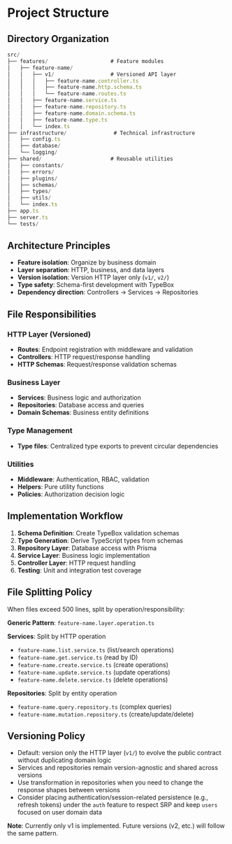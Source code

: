 # Project Structure

## Directory Organization

```typescript
src/
├── features/                    # Feature modules
│   ├── feature-name/
│   │   ├── v1/                  # Versioned API layer
│   │   │   ├── feature-name.controller.ts
│   │   │   ├── feature-name.http.schema.ts
│   │   │   └── feature-name.routes.ts
│   │   ├── feature-name.service.ts
│   │   ├── feature-name.repository.ts
│   │   ├── feature-name.domain.schema.ts
│   │   ├── feature-name.type.ts
│   │   └── index.ts
├── infrastructure/               # Technical infrastructure
│   ├── config.ts
│   ├── database/
│   └── logging/
├── shared/                      # Reusable utilities
│   ├── constants/
│   ├── errors/
│   ├── plugins/
│   ├── schemas/
│   ├── types/
│   ├── utils/
│   └── index.ts
├── app.ts
├── server.ts
└── tests/
```

## Architecture Principles

- **Feature isolation**: Organize by business domain
- **Layer separation**: HTTP, business, and data layers
- **Version isolation**: Version HTTP layer only (`v1/`, `v2/`)
- **Type safety**: Schema-first development with TypeBox
- **Dependency direction**: Controllers → Services → Repositories

## File Responsibilities

### HTTP Layer (Versioned)

- **Routes**: Endpoint registration with middleware and validation
- **Controllers**: HTTP request/response handling  
- **HTTP Schemas**: Request/response validation schemas

### Business Layer

- **Services**: Business logic and authorization
- **Repositories**: Database access and queries
- **Domain Schemas**: Business entity definitions

### Type Management

- **Type files**: Centralized type exports to prevent circular dependencies

### Utilities

- **Middleware**: Authentication, RBAC, validation
- **Helpers**: Pure utility functions
- **Policies**: Authorization decision logic

## Implementation Workflow

1. **Schema Definition**: Create TypeBox validation schemas
2. **Type Generation**: Derive TypeScript types from schemas
3. **Repository Layer**: Database access with Prisma
4. **Service Layer**: Business logic implementation
5. **Controller Layer**: HTTP request handling
6. **Testing**: Unit and integration test coverage

## File Splitting Policy

When files exceed 500 lines, split by operation/responsibility:

**Generic Pattern**: `feature-name.layer.operation.ts`

**Services**: Split by HTTP operation

- `feature-name.list.service.ts` (list/search operations)
- `feature-name.get.service.ts` (read by ID)
- `feature-name.create.service.ts` (create operations)
- `feature-name.update.service.ts` (update operations)
- `feature-name.delete.service.ts` (delete operations)

**Repositories**: Split by entity operation

- `feature-name.query.repository.ts` (complex queries)
- `feature-name.mutation.repository.ts` (create/update/delete)

## Versioning Policy

- Default: version only the HTTP layer (`v1/`) to evolve the public contract
  without duplicating domain logic
- Services and repositories remain version-agnostic and shared across versions
- Use transformation in repositories when you need to change the response shapes
  between versions
- Consider placing authentication/session-related persistence (e.g., refresh
  tokens) under the `auth` feature to respect SRP and keep `users` focused on
  user domain data

**Note**: Currently only v1 is implemented. Future versions (v2, etc.) will
follow the same pattern.
